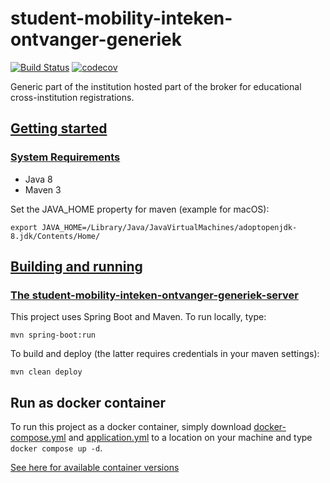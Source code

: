 # student-mobility-inteken-ontvanger-generiek

[![Build Status](https://github.com/SURFnet/student-mobility-inteken-ontvanger-generiek/actions/workflows/build.yml/badge.svg)](https://github.com/SURFnet/student-mobility-inteken-ontvanger-generiek/actions/workflows/maven.yml/badge.svg)
[![codecov](https://codecov.io/gh/SURFnet/student-mobility-inteken-ontvanger-generiek/branch/main/graph/badge.svg)](https://codecov.io/gh/SURFnet/student-mobility-inteken-ontvanger-generiek)

Generic part of the institution hosted part of the broker for educational
cross-institution registrations.

## [Getting started](#getting-started)

### [System Requirements](#system-requirements)

- Java 8
- Maven 3

Set the JAVA_HOME property for maven (example for macOS):

```shell
export JAVA_HOME=/Library/Java/JavaVirtualMachines/adoptopenjdk-8.jdk/Contents/Home/
```

## [Building and running](#building-and-running)

### [The student-mobility-inteken-ontvanger-generiek-server](#student-mobility-inteken-ontvanger-generiek-server)

This project uses Spring Boot and Maven. To run locally, type:

```shell
mvn spring-boot:run
```

To build and deploy (the latter requires credentials in your maven settings):

```shell
mvn clean deploy
```

## Run as docker container

To run this project as a docker container, simply download
[docker-compose.yml](./docker/docker-compose.yml) and
[application.yml](./docker/application.yml) to a location on your machine and
type `docker compose up -d`.

[See here for available container versions](https://github.com/SURFnet/student-mobility-inteken-ontvanger-generiek/pkgs/container/student-mobility-inteken-ontvanger-generiek%2Fintekenontvanger-generiek)
